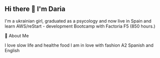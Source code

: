 ## Hi there 👋 I'm Daria
I'm a ukrainian girl, graduated as a psycology and now live in Spain and learn AWS/reStart - development Bootcamp with Factoria F5 (850 hours.)

🚀 About Me

I love slow life and healthe food
I am in love with fashion
A2 Spanish and English

<!--
**happiestlook/happiestlook** is a ✨ _special_ ✨ repository because its `README.md` (this file) appears on your GitHub profile.

Here are some ideas to get you started:

- 🔭 I’m currently working on ...
- 🌱 I’m currently learning ...
- 👯 I’m looking to collaborate on ...
- 🤔 I’m looking for help with ...
- 💬 Ask me about ...
- 📫 How to reach me: ...
- 😄 Pronouns: ...
- ⚡ Fun fact: ...
-->
